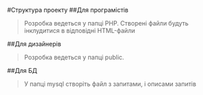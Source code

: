 #Структура проекту
##Для програмістів
> Розробка ведеться у папці РНР. Створені файли будуть інклудитися в відповідні HTML-файли

##Для дизайнерів

> Розробка ведеться у папці public.

##Для БД

> У папці mysql створіть файл з запитами, і описами запитів